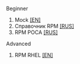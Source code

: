 Beginner
1. Mock [[EN]](https://github.com/rpm-software-management/mock/wiki)  
2. Справочник RPM [[RUS]](http://www.opennet.ru/docs/RUS/rpm_guide/)  
3. RPM POCA [[RUS]](http://wiki.rosalab.ru/ru/index.php/%D0%A1%D0%B1%D0%BE%D1%80%D0%BA%D0%B0_RPM_-_%D0%B1%D1%8B%D1%81%D1%82%D1%80%D1%8B%D0%B9_%D1%81%D1%82%D0%B0%D1%80%D1%82)  

Advanced
1. RPM RHEL [[EN]](https://rpm-packaging-guide.github.io/)  
